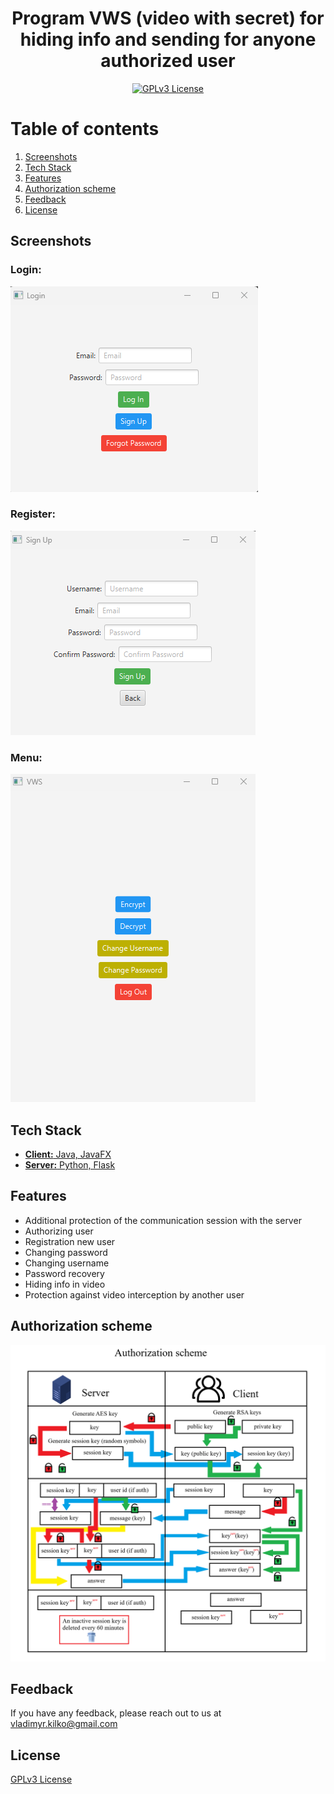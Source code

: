 <div align="center">

# Program VWS (video with secret) for hiding info and sending for anyone authorized user
[![GPLv3 License](https://img.shields.io/badge/License-GPL%20v3-yellow.svg)](LICENSE)  
</div>

# Table of contents
1. [Screenshots](#Screenshots)
2. [Tech Stack](#Stack)
3. [Features](#Features)
4. [Authorization scheme](#Scheme)
5. [Feedback](#Feedback)
6. [License](#License)
<div id="Screenshots">

## Screenshots

### Login:
![App Screenshot](img/login.png)

### Register:
![App Screenshot](img/registration.png)


### Menu:
![App Screenshot](img/menu.png)

</div>
<div id="Stack">

## Tech Stack

- [**Client:** Java, JavaFX](client/README.md)
- [**Server:** Python, Flask](server/README.md)
</div>
<div id="Features">

## Features

- Additional protection of the communication session with the server
- Authorizing user
- Registration new user
- Changing password
- Changing username
- Password recovery
- Hiding info in video
- Protection against video interception by another user
</div>
<div id="Scheme">

## Authorization scheme
![App Scheme](img/scheme.png)
</div>
<div id="Feedback">

## Feedback

If you have any feedback, please reach out to us at vladimyr.kilko@gmail.com
</div>

<div id="License">

## License

[GPLv3 License](LICENSE)
</div>